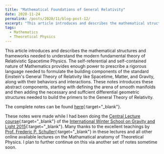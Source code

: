 ```yaml
---
title: "Mathematical Foundations of General Relativity"
date: 2020-11-24
permalink: /posts/2020/11/blog-post-12/
excerpt: "This article introduces and describes the mathematical structures and frameworks needed to understand the modern fundamental theory of Relativistic Spacetime Physics. The self-referential and self-contained nature of Mathematics provides enough power to prescribe a rigorous language needed to formulate the building components of the standard Einstein's General Theory of Relativity like Spacetime, Matter, and Gravity, along with their behaviors and interactions. In these notes, we will introduce and understand these abstract components, starting with defining the arena of smooth manifolds and then adding the necessary and suffcient differential geometric structures needed to build the primers to the General Theory of Relativity."
tags:
  - Mathematics
  - Theoretical Physics
---
```


This article introduces and describes the mathematical structures and frameworks needed to understand the modern fundamental theory of Relativistic Spacetime Physics. The self-referential and self-contained nature of Mathematics provides enough power to prescribe a rigorous language needed to formulate the building components of the standard Einstein's General Theory of Relativity like Spacetime, Matter, and Gravity, along with their behaviors and interactions. These notes introduces these abstract components, starting with defining the arena of smooth manifolds and then adding the necessary and suffcient differential geometric structures needed to build the primers to the General Theory of Relativity.

The complete notes can be found [here](\files\MathFoundationGR.pdf){:target="_blank"}.

These notes were made while I had been doing the [Central Lecture course](https://www.youtube.com/playlist?list=PLFeEvEPtX_0S6vxxiiNPrJbLu9aK1UVC_){:target="_blank"} of the [International Winter School on Gravity and Light 2015](https://gravity-and-light.herokuapp.com/){:target="_blank"}. Many thanks to the excellent teachings by [Prof. Frederic P. Schuller](https://people.utwente.nl/f.p.schuller?tab=about-me){:target="_blank"} in these lectures and all other online available lectures on the Mathamatical anatomy of Theoretical Physics. I plan to further continue on this via another set of notes sometime soon.